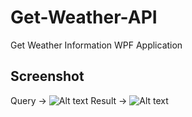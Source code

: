 # Get-Weather-API
Get Weather Information WPF Application
## Screenshot
Query ->
![Alt text](https://lh5.googleusercontent.com/m6vQBeW9S8NDkadS9unrQoT4WaiNm82-ijCZIoSSwT38YMtPJsfzqDfxfLWw_ycbeht1kp3201HZAzo=w1366-h648 "Query")
Result ->
![Alt text](https://lh6.googleusercontent.com/iPa6T_Y2s3atM4FMlUTvfds0naepBPDNCTk0h8_6VHU47TuCYeFn8FzJIRKifepsihxPZiyQZoivMBs=w1366-h648 "Result Weather")
